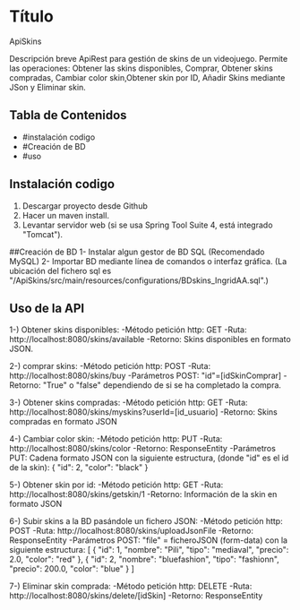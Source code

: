 # Título
ApiSkins

Descripción breve
ApiRest para gestión de skins de un videojuego.
Permite las operaciones: Obtener las skins disponibles, Comprar, Obtener skins compradas, Cambiar color skin,Obtener skin por ID, Añadir Skins mediante JSon y Eliminar skin.

## Tabla de Contenidos
- #instalación codigo
- #Creación de BD
- #uso

## Instalación codigo
1. Descargar proyecto desde Github
2. Hacer un maven install.
3. Levantar servidor web (si se usa Spring Tool Suite 4, está integrado "Tomcat").


##Creación de BD
1- Instalar algun gestor de BD SQL (Recomendado MySQL)
2- Importar BD mediante línea de comandos o interfaz gráfica. (La ubicación del fichero sql es "/ApiSkins/src/main/resources/configurations/BDskins_IngridAA.sql".)

## Uso de la API
1-) Obtener skins disponibles:
-Método petición http: GET
-Ruta: http://localhost:8080/skins/available
-Retorno: Skins disponibles en formato JSON.

2-) comprar skins:
-Método petición http: POST
-Ruta: http://localhost:8080/skins/buy
-Parámetros POST: "id"=[idSkinComprar]
-Retorno: "True" o "false" dependiendo de si se ha completado la compra.

3-) Obtener skins compradas:
-Método petición http: GET
-Ruta: http://localhost:8080/skins/myskins?userId=[id_usuario]
-Retorno: Skins compradas en formato JSON

4-) Cambiar color skin:
-Método petición http: PUT
-Ruta: http://localhost:8080/skins/color
-Retorno: ResponseEntity
-Parámetros PUT: Cadena formato JSON con la siguiente estructura, (donde "id" es el id de la skin):
{
  "id": 2,
  "color": "black"
}

5-) Obtener skin por id:
-Método petición http: GET
-Ruta: http://localhost:8080/skins/getskin/1
-Retorno: Información de la skin en formato JSON

6-) Subir skins a la BD pasándole un fichero JSON:
-Método petición http: POST
-Ruta: http://localhost:8080/skins/uploadJsonFile
-Retorno: ResponseEntity
-Parámetros POST: "file" = ficheroJSON (form-data) con la siguiente estructura:
[
    {
        "id": 1,
        "nombre": "Pili",
        "tipo": "mediaval",
        "precio": 2.0,
        "color": "red"
    },
    {
        "id": 2,
        "nombre": "bluefashion",
        "tipo": "fashionn",
        "precio": 200.0,
        "color": "blue"
    }
]

7-) Eliminar skin comprada:
-Método petición http: DELETE
-Ruta: http://localhost:8080/skins/delete/[idSkin]
-Retorno: ResponseEntity

